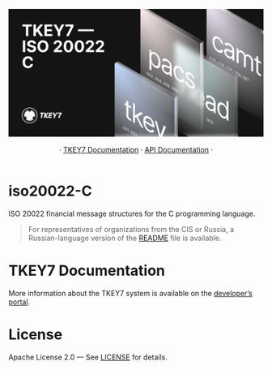 [![TKEY7 Instant Payment System](https://github.com/tkey7/.github/blob/main/images/iso20022-tkey7-lang-C.jpg)](https://tkey7.com)

<p align="center">
  ·
  <a href="https://developer.tkey7.com">TKEY7 Documentation</a>
  ·
  <a href="https://developer.tkey7.com/api-introduction">API Documentation</a>
  ·
  <br>
  <br>
</p>

# iso20022-C

ISO 20022 financial message structures for the C programming language.

> For representatives of organizations from the CIS or Russia, a Russian-language version of the [README](https://github.com/tkey7/iso20022-C/blob/main/READMERU.md) file is available.

# TKEY7 Documentation

More information about the TKEY7 system is available on the [developer’s portal](https://developer.tkey7.com).

# License

Apache License 2.0 — See [LICENSE](https://github.com/tkey7/iso20022-C/blob/main/LICENSE) for details.